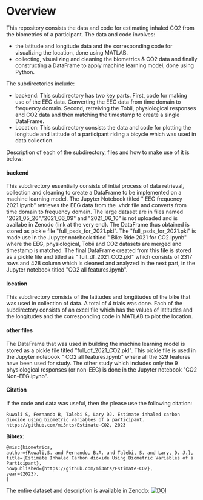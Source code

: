 # Overview
This repository consists the data and code for estimating inhaled CO2 from the biometrics of a participant. The data and code involves:
- the latitude and longitude data and the corresponding code for visualizing the location, done using MATLAB.
- collecting, visualizing and cleaning the biometrics & CO2 data and finally constructing a DataFrame to apply machine learning model, done using Python. 

The subdirectories include:

- backend: This subdirectory has two key parts. First, code for making use of the EEG data. Converting the EEG data from time domain to frequency domain. Second, retreiving the Tobii, physiological responses and CO2 data and then matching the timestamp to create a single DataFrame.
- Location: This subdirectory consists the data and code for plotting the longitude and latitude of a participant riding a bicycle which was used in data collection. 

Description of each of the subdirectory, files and how to make use of it is below:
#### backend 
This subdirectory essentially consists of intial process of data retrieval, collection and cleaning to create a DataFrame to be implemented on a machine learning model. The Jupyter Notebook titled " EEG frequency 2021.ipynb" retrieves the EEG data from the .vhdr file and converts from time domain to frequency domain. The large dataset are in files named "2021_05_26","2021_06_09" and "2021_06_10" is not uploaded and is availabe in Zenodo (link at the very end). The DataFrame thus obtained is stored as pickle file "full_psds_for_2021.pkl". The "full_psds_for_2021.pkl" is made use in the Jupyter notebook titled " Bike Ride 2021 for CO2.ipynb" where the EEG, physiological, Tobii and CO2 datasets are merged and timestamp is matched. The final DataFrame created from this file is stored as a pickle file and titled as " full_df_2021_CO2.pkl" which consists of 2317 rows and 428 column which is cleaned and analyzed in the next part, in the Jupyter notebook titled "CO2 all features.ipynb".  

#### location
This subdirectory consists of the latitudes and longtitudes of the bike that was used in collection of data. A total of 4 trials was done. Each of the subdirectory consists of an excel file which has the values of latitudes and the longitudes and the corresponding code in MATLAB to plot the location.

#### other files 
The DataFrame that was used in building the machine learning model is stored as a pickle file titled "full_df_2021_CO2.pkl". This pickle file is used in the Jupyter notebook " CO2 all features.ipynb" where all the 329 features have been used for study. The other study which includes only the 9 physiological responses (or non-EEG) is done in the Jupyter notebook "CO2 Non-EEG.ipynb".

#### Citation

If the code and data was useful, then the please use the following citation:

`Ruwali S, Fernando B, Talebi S, Lary DJ. Estimate inhaled carbon dioxide using biometric variables of a participant.
https://github.com/mi3nts/Estimate-CO2, 2023`

__Bibtex__:
```
@misc{biometrics,
author={Ruwali,S. and Fernando, B.A. and Talebi, S. and Lary, D. J.},
title={Estimate Inhaled Carbon dioxide Using Biometric Variables of a Participant},
howpublished={https://github.com/mi3nts/Estimate-CO2},
year={2023},
}
```
The entire dataset and description is available in Zenodo: [![DOI](https://zenodo.org/badge/DOI/10.5281/zenodo.10184801.svg)](https://doi.org/10.5281/zenodo.10184801)
